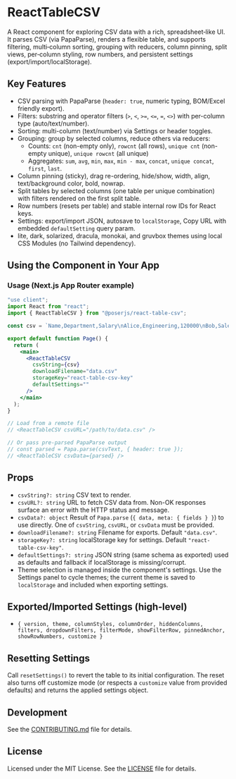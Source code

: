 # ReactTableCSV

A React component for exploring CSV data with a rich, spreadsheet‑like UI. It parses CSV (via PapaParse), renders a flexible table, and supports filtering, multi‑column sorting, grouping with reducers, column pinning, split views, per‑column styling, row numbers, and persistent settings (export/import/localStorage).

## Key Features
- CSV parsing with PapaParse (`header: true`, numeric typing, BOM/Excel friendly export).
- Filters: substring and operator filters (`>`, `<`, `>=`, `<=`, `=`, `<>`) with per-column type (auto/text/number).
- Sorting: multi-column (text/number) via Settings or header toggles.
- Grouping: group by selected columns, reduce others via reducers:
  - Counts: `cnt` (non-empty only), `rowcnt` (all rows), `unique cnt` (non-empty unique), `unique rowcnt` (all unique)
  - Aggregates: `sum`, `avg`, `min`, `max`, `min - max`, `concat`, `unique concat`, `first`, `last`.
- Column pinning (sticky), drag re-ordering, hide/show, width, align, text/background color, bold, nowrap.
- Split tables by selected columns (one table per unique combination) with filters rendered on the first split table.
- Row numbers (resets per table) and stable internal row IDs for React keys.
- Settings: export/import JSON, autosave to `localStorage`, Copy URL with embedded `defaultSetting` query param.
- lite, dark, solarized, dracula, monokai, and gruvbox themes using local CSS Modules (no Tailwind dependency).

## Using the Component in Your App

### Usage (Next.js App Router example)
```jsx
"use client";
import React from "react";
import { ReactTableCSV } from "@poserjs/react-table-csv";

const csv = `Name,Department,Salary\nAlice,Engineering,120000\nBob,Sales,90000`;

export default function Page() {
  return (
    <main>
      <ReactTableCSV
        csvString={csv}
        downloadFilename="data.csv"
        storageKey="react-table-csv-key"
        defaultSettings=""
      />
    </main>
  );
}

// Load from a remote file
// <ReactTableCSV csvURL="/path/to/data.csv" />

// Or pass pre-parsed PapaParse output
// const parsed = Papa.parse(csvText, { header: true });
// <ReactTableCSV csvData={parsed} />
```

## Props
- `csvString?: string` CSV text to render.
- `csvURL?: string` URL to fetch CSV data from. Non-OK responses surface an error with the HTTP status and message.
- `csvData?: object` Result of `Papa.parse` (`{ data, meta: { fields } }`) to use directly.
  One of `csvString`, `csvURL`, or `csvData` must be provided.
- `downloadFilename?: string` Filename for exports. Default `"data.csv"`.
- `storageKey?: string` localStorage key for settings. Default `"react-table-csv-key"`.
- `defaultSettings?: string` JSON string (same schema as exported) used as defaults and fallback if localStorage is missing/corrupt.
- Theme selection is managed inside the component's settings. Use the Settings panel to cycle themes; the current theme is saved to `localStorage` and included when exporting settings.

## Exported/Imported Settings (high‑level)
- `{ version, theme, columnStyles, columnOrder, hiddenColumns, filters, dropdownFilters, filterMode, showFilterRow, pinnedAnchor, showRowNumbers, customize }`

## Resetting Settings
Call `resetSettings()` to revert the table to its initial configuration. The reset also turns off customize mode (or respects a `customize` value from provided defaults) and returns the applied settings object.

## Development
See the [CONTRIBUTING.md](./CONTRIBUTING.md) file for details.

## License
Licensed under the MIT License. See the [LICENSE](./LICENSE) file for details.
